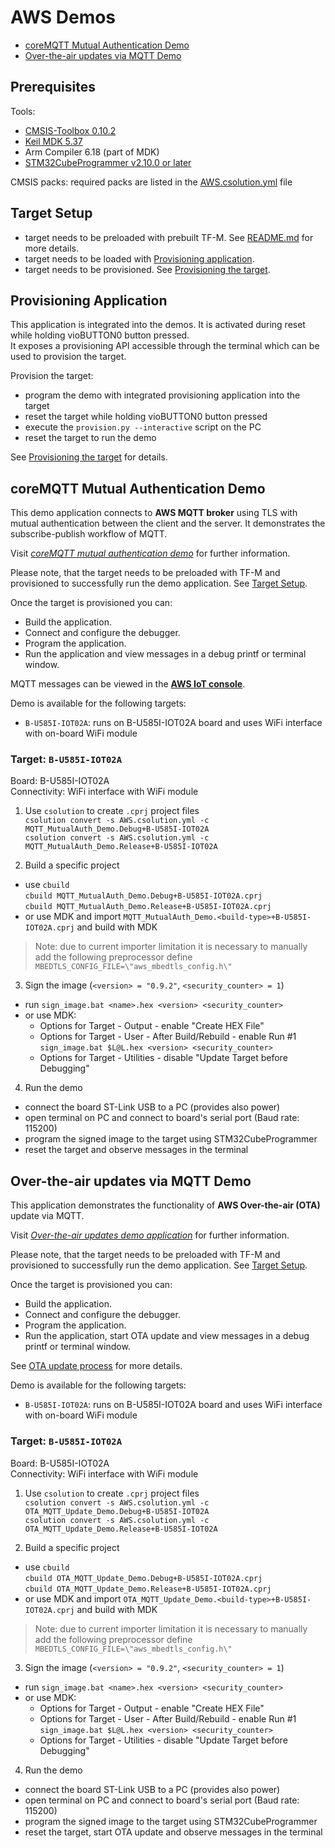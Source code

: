 # AWS Demos
 - [coreMQTT Mutual Authentication Demo](#coremqtt-mutual-authentication-demo)
 - [Over-the-air updates via MQTT Demo](#over-the-air-updates-via-mqtt-demo)

## Prerequisites

Tools:
 - [CMSIS-Toolbox 0.10.2](https://github.com/Open-CMSIS-Pack/devtools/releases/tag/tools%2Ftoolbox%2F0.10.2)
 - [Keil MDK 5.37](https://www.keil.com/download/product)
 - Arm Compiler 6.18 (part of MDK)
 - [STM32CubeProgrammer v2.10.0 or later](https://www.st.com/en/development-tools/stm32cubeprog.html)

CMSIS packs: required packs are listed in the [AWS.csolution.yml](AWS.csolution.yml) file

## Target Setup

 - target needs to be preloaded with prebuilt TF-M. See [README.md](../../tfm/README.md) for more details.
 - target needs to be loaded with [Provisioning application](#provisioning-application).
 - target needs to be provisioned. See [Provisioning the target](Provision.md).

## Provisioning Application

This application is integrated into the demos. It is activated during reset while holding vioBUTTON0 button pressed.  
It exposes a provisioning API accessible through the terminal which can be used to provision the target.  

Provision the target:
 - program the demo with integrated provisioning application into the target
 - reset the target while holding vioBUTTON0 button pressed
 - execute the `provision.py --interactive` script on the PC
 - reset the target to run the demo

See [Provisioning the target](Provision.md) for details.

## coreMQTT Mutual Authentication Demo

This demo application connects to **AWS MQTT broker** using TLS with mutual authentication between the client and the server.
It demonstrates the subscribe-publish workflow of MQTT.

Visit [*coreMQTT mutual authentication demo*](https://docs.aws.amazon.com/freertos/latest/userguide/mqtt-demo-ma.html) for further information.

Please note, that the target needs to be preloaded with TF-M and provisioned to successfully run the demo application. See [Target Setup](#target-setup).

Once the target is provisioned you can:
- Build the application.
- Connect and configure the debugger.
- Program the application.
- Run the application and view messages in a debug printf or terminal window.

MQTT messages can be viewed in the [**AWS IoT console**](https://docs.aws.amazon.com/iot/latest/developerguide/view-mqtt-messages.html).

Demo is available for the following targets:
 - `B-U585I-IOT02A`: runs on B-U585I-IOT02A board and uses WiFi interface with on-board WiFi module

### Target: `B-U585I-IOT02A`

Board: B-U585I-IOT02A  
Connectivity: WiFi interface with WiFi module

1. Use `csolution` to create `.cprj` project files  
`csolution convert -s AWS.csolution.yml -c MQTT_MutualAuth_Demo.Debug+B-U585I-IOT02A`  
`csolution convert -s AWS.csolution.yml -c MQTT_MutualAuth_Demo.Release+B-U585I-IOT02A`

2. Build a specific project
  - use `cbuild`  
  `cbuild MQTT_MutualAuth_Demo.Debug+B-U585I-IOT02A.cprj`  
  `cbuild MQTT_MutualAuth_Demo.Release+B-U585I-IOT02A.cprj`  
  - or use MDK and import `MQTT_MutualAuth_Demo.<build-type>+B-U585I-IOT02A.cprj` and build with MDK  
  > Note: due to current importer limitation it is necessary to manually add the following preprocessor define 
  `MBEDTLS_CONFIG_FILE=\"aws_mbedtls_config.h\"`

3. Sign the image (`<version> = "0.9.2"`, `<security_counter> = 1`)
  - run `sign_image.bat <name>.hex <version> <security_counter>`
  - or use MDK:
    - Options for Target - Output - enable "Create HEX File"
    - Options for Target - User - After Build/Rebuild - enable Run #1 `sign_image.bat $L@L.hex <version> <security_counter>`
    - Options for Target - Utilities - disable "Update Target before Debugging"

4. Run the demo
  - connect the board ST-Link USB to a PC (provides also power)
  - open terminal on PC and connect to board's serial port (Baud rate: 115200)
  - program the signed image to the target using STM32CubeProgrammer
  - reset the target and observe messages in the terminal

## Over-the-air updates via MQTT Demo

This application demonstrates the functionality of **AWS Over-the-air (OTA)** update via MQTT.

Visit [*Over-the-air updates demo application*](https://docs.aws.amazon.com/freertos/latest/userguide/ota-demo.html) for further information.

Please note, that the target needs to be preloaded with TF-M and provisioned to successfully run the demo application. See [Target Setup](#target-setup).

Once the target is provisioned you can:
- Build the application.
- Connect and configure the debugger.
- Program the application.
- Run the application, start OTA update and view messages in a debug printf or terminal window.

See [OTA update process](OTA.md) for more details.

Demo is available for the following targets:
 - `B-U585I-IOT02A`: runs on B-U585I-IOT02A board and uses WiFi interface with on-board WiFi module

### Target: `B-U585I-IOT02A`

Board: B-U585I-IOT02A  
Connectivity: WiFi interface with WiFi module

1. Use `csolution` to create `.cprj` project files  
`csolution convert -s AWS.csolution.yml -c OTA_MQTT_Update_Demo.Debug+B-U585I-IOT02A`  
`csolution convert -s AWS.csolution.yml -c OTA_MQTT_Update_Demo.Release+B-U585I-IOT02A`

2. Build a specific project
  - use `cbuild`  
  `cbuild OTA_MQTT_Update_Demo.Debug+B-U585I-IOT02A.cprj`  
  `cbuild OTA_MQTT_Update_Demo.Release+B-U585I-IOT02A.cprj`  
  - or use MDK and import `OTA_MQTT_Update_Demo.<build-type>+B-U585I-IOT02A.cprj` and build with MDK  
  > Note: due to current importer limitation it is necessary to manually add the following preprocessor define 
  `MBEDTLS_CONFIG_FILE=\"aws_mbedtls_config.h\"`

3. Sign the image (`<version> = "0.9.2"`, `<security_counter> = 1`)
  - run `sign_image.bat <name>.hex <version> <security_counter>`
  - or use MDK:
    - Options for Target - Output - enable "Create HEX File"
    - Options for Target - User - After Build/Rebuild - enable Run #1 `sign_image.bat $L@L.hex <version> <security_counter>`
    - Options for Target - Utilities - disable "Update Target before Debugging"

4. Run the demo
  - connect the board ST-Link USB to a PC (provides also power)
  - open terminal on PC and connect to board's serial port (Baud rate: 115200)
  - program the signed image to the target using STM32CubeProgrammer
  - reset the target, start OTA update and observe messages in the terminal
